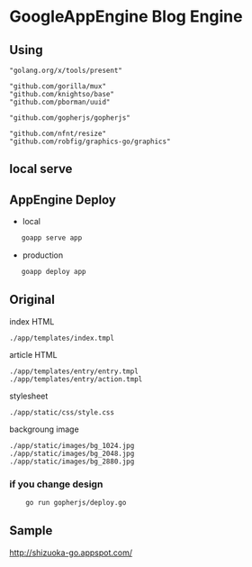 # GoogleAppEngine Blog Engine



## Using

	"golang.org/x/tools/present"

	"github.com/gorilla/mux"
	"github.com/knightso/base"
	"github.com/pborman/uuid"

	"github.com/gopherjs/gopherjs"

	"github.com/nfnt/resize"
	"github.com/robfig/graphics-go/graphics"


## local serve
## AppEngine Deploy

- local
```bash
   goapp serve app
```

- production
```bash
   goapp deploy app
```

## Original

  index HTML

    ./app/templates/index.tmpl

  article HTML

    ./app/templates/entry/entry.tmpl
    ./app/templates/entry/action.tmpl

  stylesheet

    ./app/static/css/style.css

  backgroung image

    ./app/static/images/bg_1024.jpg
    ./app/static/images/bg_2048.jpg
    ./app/static/images/bg_2880.jpg


### if you change design
```bash
    go run gopherjs/deploy.go
```


## Sample

http://shizuoka-go.appspot.com/
